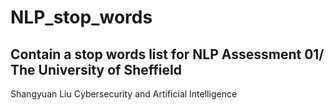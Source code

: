 # NLP_stop_words

## Contain a stop words list for NLP Assessment 01/ The University of Sheffield
Shangyuan Liu
Cybersecurity and Artificial Intelligence
